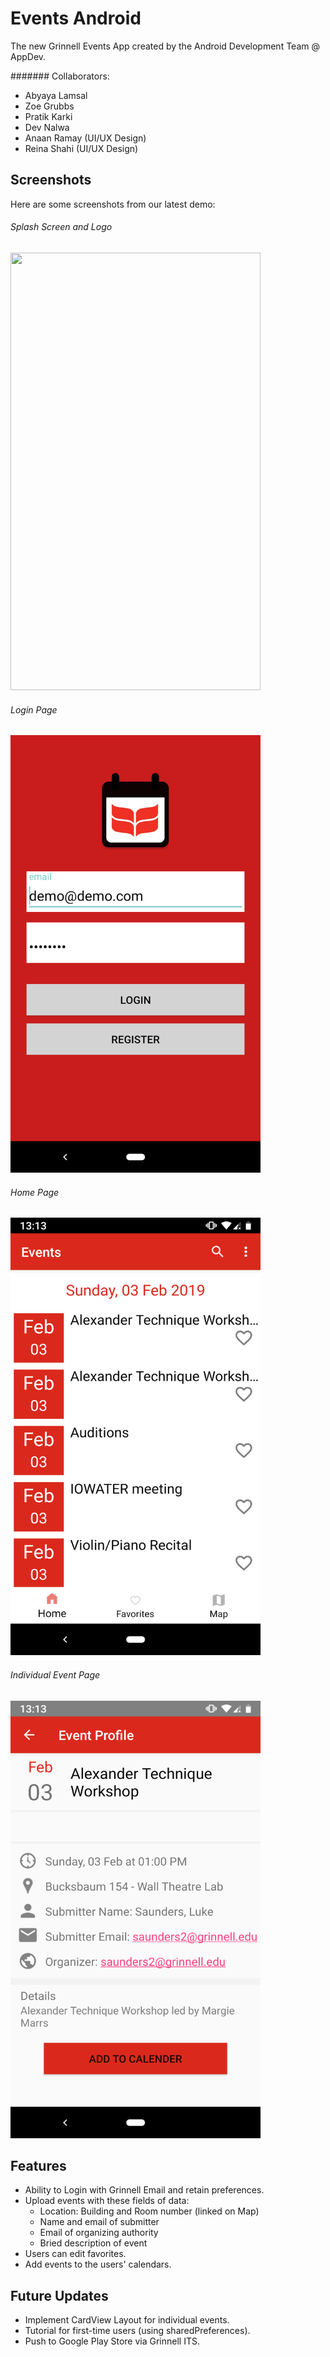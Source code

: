 # Events Android

The new Grinnell Events App created by the Android Development Team @ AppDev.

####### Collaborators:
- Abyaya Lamsal
- Zoe Grubbs
- Pratik Karki
- Dev Nalwa
- Anaan Ramay (UI/UX Design)
- Reina Shahi (UI/UX Design)

## Screenshots

Here are some screenshots from our latest demo:

###### Splash Screen and Logo
<img src="/screenshots/events_logo.png?raw=true"  width="400" height="700">
<br />

###### Login Page
<img src="/screenshots/login.png?raw=true"  width="400" height="700">
<br />

###### Home Page
<img src="/screenshots/home.png?raw=true"  width="400" height="700">

###### Individual Event Page
<img src="/screenshots/event.png?raw=true"  width="400" height="700">

## Features

- Ability to Login with Grinnell Email and retain preferences.
- Upload events with these fields of data:
    - Location: Building and Room number (linked on Map)
    - Name and email of submitter
    - Email of organizing authority
    - Bried description of event
- Users can edit favorites.    
- Add events to the users' calendars.  

## Future Updates 

- Implement CardView Layout for individual events.
- Tutorial for first-time users (using sharedPreferences).
- Push to Google Play Store via Grinnell ITS.